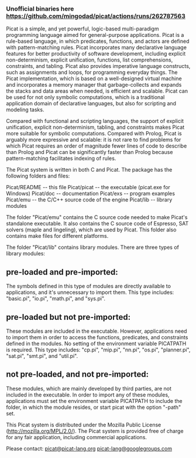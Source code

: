 ### Unofficial binaries here https://github.com/mingodad/picat/actions/runs/262787563

Picat is a simple, and yet powerful, logic-based
multi-paradigm programming language aimed for
general-purpose applications. Picat is a rule-based
language, in which predicates, functions, and actors are
defined with pattern-matching rules. Picat incorporates
many declarative language features for better productivity
of software development, including explicit
non-determinism, explicit unification, functions, list
comprehensions, constraints, and tabling. Picat also
provides imperative language constructs, such as
assignments and loops, for programming everyday things. The
Picat implementation, which is based on a well-designed
virtual machine and incorporates a memory manager that
garbage-collects and expands the stacks and data areas when
needed, is efficient and scalable. Picat can be used for
not only symbolic computations, which is a traditional
application domain of declarative languages, but also for
scripting and modeling tasks. 

Compared with functional and scripting languages, the
support of explicit unification, explicit non-determinism,
tabling, and constraints makes Picat more suitable for
symbolic computations. Compared with Prolog, Picat is
arguably more expressive and scalable: it is not rare to
find problems for which Picat requires an order of
magnitude fewer lines of code to describe than Prolog and
Picat can be significantly faster than Prolog because
pattern-matching facilitates indexing of rules. 

The Picat system is written in both C and Picat. The
package has the following folders and files:

 Picat/README  --   this file
 Picat/picat   --   the executable (picat.exe for Windows)
 Picat/doc     --   documentation
 Picat/exs     --   program examples
 Picat/emu     --   the C/C++ source code of the engine
 Picat/lib     --   library modules 

The folder "Picat/emu" contains the C source code needed to
make Picat's standalone executable. It also contains the C
source code of Espresso, SAT solvers (maple and lingeling),
which are used by Picat. This folder also contains make files
for different platforms.

The folder "Picat/lib" contains library modules. There are
three types of library modules:

pre-loaded and pre-imported: 
---------------------------
The symbols defined in this type of modules are directly
available to applications, and it's unnecessary to import
them. This type includes: "basic.pi", "io.pi", "math.pi",
and "sys.pi".

pre-loaded but not pre-imported: 
-------------------------------
These modules are included in the executable. However,
applications need to import them in order to access the
functions, predicates, and constraints defined in the
modules. No setting of the environment variable PICATPATH is
required. This type includes: "cp.pi", "mip.pi", "nn.pi",
"os.pi", "planner.pi", "sat.pi", "smt.pi", and "util.pi".

not pre-loaded, and not pre-imported: 
------------------------------------
These modules, which are mainly developed by third parties,
are not included in the executable. In order to import any
of these modules, applications must set the environment
variable PICATPATH to include the folder, in which the module
resides, or start picat with the option "-path" set.

This Picat system is distributed under the Mozilla Public
License (http://mozilla.org/MPL/2.0/). The Picat system is
provided free of charge for any fair application, including
commercial applications.

Please contact:
    picat@picat-lang.org
    picat-lang@googlegroups.com 

